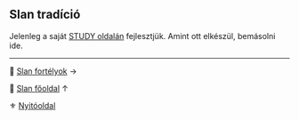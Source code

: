 ## Slan tradíció

Jelenleg a saját [STUDY oldalán](https://github.com/kaktusztea/szilankrpg/wiki/STUDY.slan) fejlesztjük. Amint ott elkészül, bemásolni ide.


---

🔗 [Slan fortélyok](046_slan_fortelyok.md) →

🔗 [Slan főoldal](110_slan.md) ↑

⚜️ [Nyitóoldal](start.md#11-slan-miszt%C3%A9rium)
